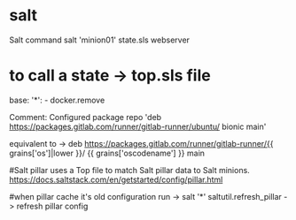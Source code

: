 # salt
Salt command
salt 'minion01' state.sls webserver
# to call a state -> top.sls file
base:
    '*':
        - docker.remove

Comment: Configured package repo 'deb https://packages.gitlab.com/runner/gitlab-runner/ubuntu/ bionic main'

equivalent to -> deb https://packages.gitlab.com/runner/gitlab-runner/{{ grains['os']|lower }}/ {{ grains['oscodename'] }} main


#Salt pillar uses a Top file to match Salt pillar data to Salt minions.
https://docs.saltstack.com/en/getstarted/config/pillar.html

#when pillar cache it's old configuration run -> salt '*' saltutil.refresh_pillar -> refresh pillar config
